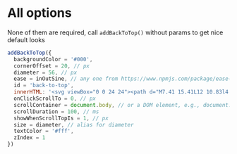 # All options

None of them are required, call `addBackToTop()` without params to get nice default looks

```js
addBackToTop({
  backgroundColor = '#000',
  cornerOffset = 20, // px
  diameter = 56, // px
  ease = inOutSine, // any one from https://www.npmjs.com/package/ease-component will do
  id = 'back-to-top',
  innerHTML: '<svg viewBox="0 0 24 24"><path d="M7.41 15.41L12 10.83l4.59 4.58L18 14l-6-6-6 6z"></path></svg>',
  onClickScrollTo = 0, // px
  scrollContainer = document.body, // or a DOM element, e.g., document.getElementById('content')
  scrollDuration = 100, // ms
  showWhenScrollTopIs = 1, // px
  size = diameter, // alias for diameter
  textColor = '#fff',
  zIndex = 1
})
```
